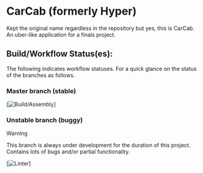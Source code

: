 # CarCab (formerly Hyper)
Kept the original name regardless in the repository but yes, this is CarCab.
An uber-like application for a finals project.

## Build/Workflow Status(es):

The following indicates workflow statuses. For a quick glance on the status of the branches as follows.

### Master branch (stable)

[![Build/Assembly](https://github.com/elysian-dawnbreaker/Hyper/actions/workflows/MasterProjectAssembly.yml/badge.svg)]

### Unstable branch (buggy)

> [!WARNING]
> This branch is always under development for the duration of this project. Contains lots of bugs and/or partial functionality.

[![Linter](https://github.com/elysian-dawnbreaker/Hyper/actions/workflows/CodeQuality.yml/badge.svg?branch=unstable)]





